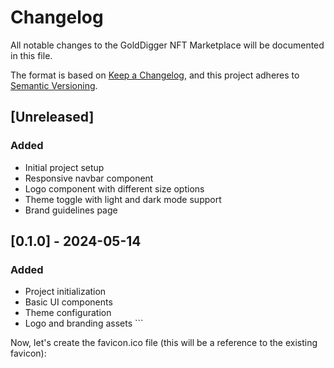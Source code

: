 # Changelog

All notable changes to the GoldDigger NFT Marketplace will be documented in this file.

The format is based on [Keep a Changelog](https://keepachangelog.com/en/1.0.0/),
and this project adheres to [Semantic Versioning](https://semver.org/spec/v2.0.0.html).

## [Unreleased]

### Added
- Initial project setup
- Responsive navbar component
- Logo component with different size options
- Theme toggle with light and dark mode support
- Brand guidelines page

## [0.1.0] - 2024-05-14

### Added
- Project initialization
- Basic UI components
- Theme configuration
- Logo and branding assets
\`\`\`

Now, let's create the favicon.ico file (this will be a reference to the existing favicon):
